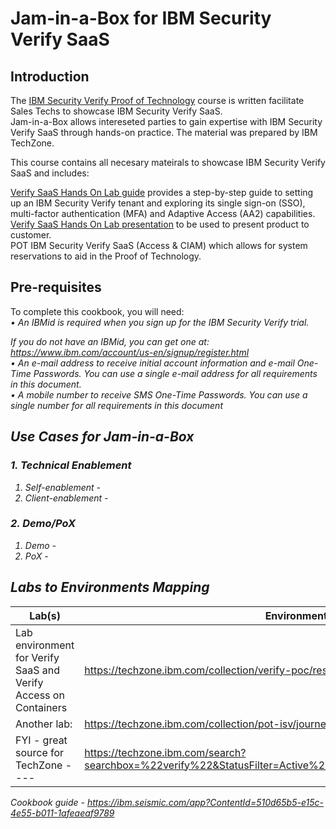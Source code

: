 # Jam-in-a-Box for IBM Security Verify SaaS


## Introduction

The [IBM Security Verify Proof of Technology](https://techzone.ibm.com/collection/pot-isv/journey-po-t-ibm-security-verify-saa-s-access) course is written facilitate Sales Techs to showcase IBM Security Verify SaaS.<br>
Jam-in-a-Box allows intereseted parties to gain expertise with IBM Security Verify SaaS through hands-on practice. The material was prepared by IBM TechZone.

This course contains all necesary mateirals to showcase IBM Security Verify SaaS and includes: <br>

[Verify SaaS Hands On Lab guide](https://ibm.seismic.com/app?ContentId=510d65b5-e15c-4e55-b011-1afeaeaf9789)
provides a step-by-step guide to setting up an IBM Security Verify tenant and exploring its single sign-on (SSO), multi-factor authentication (MFA) and Adaptive Access (AA2) capabilities. <br>
[Verify SaaS Hands On Lab presentation](https://ibm.seismic.com/app?ContentId=6d21a8ca-7c49-4ec7-a7e0-dafed0cd3199) to be used to present product to customer. <br>
POT IBM Security Verify SaaS (Access & CIAM) which allows for system reservations to aid in the Proof of Technology.


## Pre-requisites
To complete this cookbook, you will need:<br>
<i>• An IBMid is required when you sign up for the IBM Security Verify trial. <br><p>If you do not have 
an IBMid, you can get one at: https://www.ibm.com/account/us-en/signup/register.html <br>
• An e-mail address to receive initial account information and e-mail One-Time Passwords. You can use a single e-mail address for all requirements in this document.<br>
• A mobile number to receive SMS One-Time Passwords. You can use a single number for all requirements in this document

## Use Cases for Jam-in-a-Box

### 1. Technical Enablement

1. Self-enablement - 
2. Client-enablement - 

### 2. Demo/PoX

1. Demo - 
2. PoX - 

## Labs to Environments Mapping

| Lab(s)                                                       | Environment (IBM TechZone - Business Partners and IBMers only) |
| ------------------------------------------------------------ | ------------------------------------------------------------ |
Lab environment for Verify SaaS and Verify Access on Containers|https://techzone.ibm.com/collection/verify-poc/resources
Another lab:|https://techzone.ibm.com/collection/pot-isv/journey-po-t-ibm-security-verify-saa-s-access
FYI - great source for TechZone ----|https://techzone.ibm.com/search?searchbox=%22verify%22&StatusFilter=Active%2CEnabled&VisibilityFilter=%5B%22IBMers%22%5D&BrandsFilter=%5B%22Security%22%5D


Cookbook guide -
https://ibm.seismic.com/app?ContentId=510d65b5-e15c-4e55-b011-1afeaeaf9789
